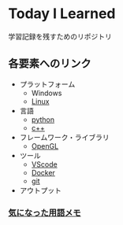 # Today I Learned

学習記録を残すためのリポジトリ

## 各要素へのリンク

- プラットフォーム
  - Windows
  - [Linux](./linux/)
- 言語
  - [python](./python/)
  - [c++](./cpp/)
- フレームワーク・ライブラリ
  - [OpenGL](./opengl/)
- ツール
  - [VScode](./vscode/)
  - [Docker](./docker/)
  - [git](./git/)
- アウトプット

### [気になった用語メモ](./word_interest)
